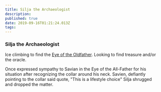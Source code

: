 ```yaml
---
title: Silja the Archaeologist
description: 
published: true
date: 2019-09-16T01:21:24.013Z
tags: 
---
```


### Silja the Archaeologist

Ice climbing to find the [Eye of the Oldfather](/home/ice-cave).  Looking to find treasure and/or the oracle.

Once expressed sympathy to Savian in the Eye of the All-Father for his situation after recognizing the collar around his neck. Savien, defiantly pointing to the collar said quote, "This is a lifestyle choice" Silja shrugged and dropped the matter.